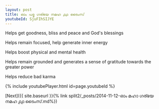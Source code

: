 ```yaml
---
layout: post
title: ഓം പദ്മ ഗര്ഭയ നമഹ ൧൧ ടൈംസ്
youtubeId: SjuFIhSIJYE
---
```

 
 
Helps get goodness, bliss and peace and God's blessings
 
Helps remain focused, help generate inner energy 
 
Helps boost physical and mental health 
 
Helps remain grounded and generates a sense of gratitude towards the greater power 
 
Helps reduce bad karma
 
 
 
 


{% include youtubePlayer.html id=page.youtubeId %}
 
[Next]({{ site.baseurl }}{% link  split2/_posts/2014-11-12-ഓം മഹാ ഗര്ഭയ നമഹ ൧൧ ടൈംസ്.md%})
 
